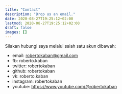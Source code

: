 ```yaml
---
title: "Contact"
description: "Drop us an email."
date: 2020-08-27T19:25:12+02:00
lastmod: 2020-08-27T19:25:12+02:00
draft: false
images: []
---
```


Silakan hubungi saya melalui salah satu akun dibawah:

- email: robertokaban@gmail.com
- fb: roberto.kaban
- twitter: robertokaban
- github: robertokaban
- vk: roberto.kaban
- instagram: robertokaban
- youtube: <a href='https://www.youtube.com/@robertokaban'>https://www.youtube.com/@robertokaban</a>
